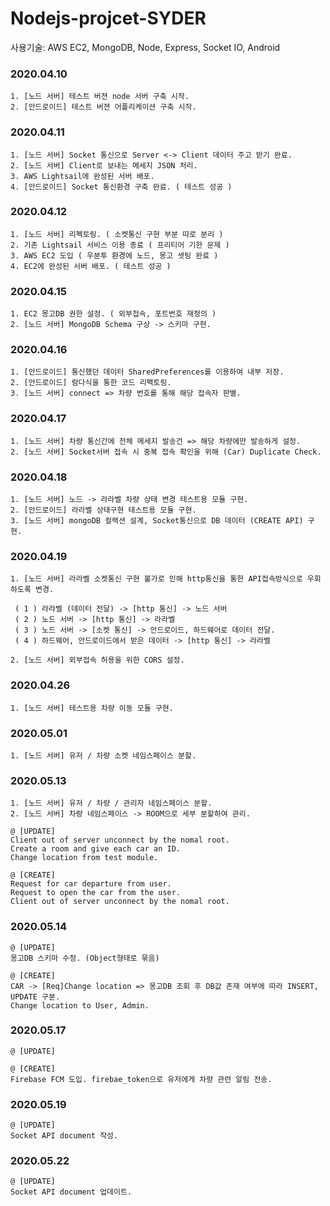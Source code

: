 # Nodejs-projcet-SYDER

사용기술: AWS EC2, MongoDB, Node, Express, Socket IO, Android

### 2020.04.10
```
1. [노드 서버] 테스트 버젼 node 서버 구축 시작.
2. [안드로이드] 테스트 버젼 어플리케이션 구축 시작.
```

### 2020.04.11
```
1. [노드 서버] Socket 통신으로 Server <-> Client 데이터 주고 받기 완료.
2. [노드 서버] Client로 보내는 메세지 JSON 처리.
3. AWS Lightsail에 완성된 서버 배포.
4. [안드로이드] Socket 통신환경 구축 완료. ( 테스트 성공 )
```

### 2020.04.12
```
1. [노드 서버] 리펙토링. ( 소켓통신 구현 부분 따로 분리 )
2. 기존 Lightsail 서비스 이용 종료 ( 프리티어 기한 문제 )
3. AWS EC2 도입 ( 우분투 환경에 노드, 몽고 셋팅 완료 )
4. EC2에 완성된 서버 배포. ( 테스트 성공 )
```

### 2020.04.15
```
1. EC2 몽고DB 권한 설정. ( 외부접속, 포트번호 재정의 )
2. [노드 서버] MongoDB Schema 구상 -> 스키마 구현.
```

### 2020.04.16
```
1. [안드로이드] 통신했던 데이터 SharedPreferences를 이용하여 내부 저장.
2. [안드로이드] 람다식을 통한 코드 리펙토링.
3. [노드 서버] connect => 차량 번호를 통해 해당 접속자 판별.
```

### 2020.04.17
```
1. [노드 서버] 차량 통신간에 전체 메세지 발송건 => 해당 차량에만 발송하게 설정.
2. [노드 서버] Socket서버 접속 시 중복 접속 확인을 위해 (Car) Duplicate Check.
```

### 2020.04.18
```
1. [노드 서버] 노드 -> 라라벨 차량 상태 변경 테스트용 모듈 구현.
2. [안드로이드] 라라벨 상태구현 테스트용 모듈 구현.
3. [노드 서버] mongoDB 컬렉션 설계, Socket통신으로 DB 데이터 (CREATE API) 구현.
```

### 2020.04.19
```
1. [노드 서버] 라라벨 소켓통신 구현 불가로 인해 http통신을 통한 API접속방식으로 우회하도록 변경.

 ( 1 ) 라라벨 (데이터 전달) -> [http 통신] -> 노드 서버
 ( 2 ) 노드 서버 -> [http 통신] -> 라라벨 
 ( 3 ) 노드 서버 -> [소켓 통신] -> 안드로이드, 하드웨어로 데이터 전달.
 ( 4 ) 하드웨어, 안드로이드에서 받은 데이터 -> [http 통신] -> 라라벨

2. [노드 서버] 외부접속 허용을 위한 CORS 설정.
```

### 2020.04.26
```
1. [노드 서버] 테스트용 차량 이동 모듈 구현.
```

### 2020.05.01
```
1. [노드 서버] 유저 / 차량 소켓 네임스페이스 분할.
```

### 2020.05.13
```
1. [노드 서버] 유저 / 차량 / 관리자 네임스페이스 분할.
2. [노드 서버] 차량 네임스페이스 -> ROOM으로 세부 분할하여 관리.

@ [UPDATE]
Client out of server unconnect by the nomal root.
Create a room and give each car an ID.
Change location from test module.

@ [CREATE]
Request for car departure from user.
Request to open the car from the user.
Client out of server unconnect by the nomal root.
```

### 2020.05.14
```
@ [UPDATE]
몽고DB 스키마 수정. (Object형태로 묶음)

@ [CREATE]
CAR -> [Req]Change location => 몽고DB 조회 후 DB값 존재 여부에 따라 INSERT, UPDATE 구분.
Change location to User, Admin.
```

### 2020.05.17
```
@ [UPDATE]

@ [CREATE]
Firebase FCM 도입. firebae_token으로 유저에게 차량 관련 알림 전송.
```

### 2020.05.19
```
@ [UPDATE]
Socket API document 작성.
```

### 2020.05.22
```
@ [UPDATE]
Socket API document 업데이트.
```